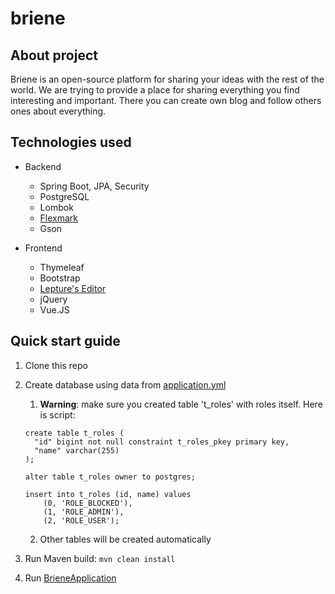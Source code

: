 # briene

## About project

Briene is an open-source platform for sharing your ideas with the rest of the world. We are trying to provide a place
for sharing everything you find interesting and important. There you can create own blog and follow others ones about 
everything.

## Technologies used

* Backend
  * Spring Boot, JPA, Security
  * PostgreSQL
  * Lombok
  * [Flexmark](https://github.com/vsch/flexmark-java)
  * Gson

* Frontend
  * Thymeleaf
  * Bootstrap
  * [Lepture's Editor](https://github.com/lepture/editor)
  * jQuery
  * Vue.JS

## Quick start guide

1. Clone this repo
2. Create database using data from [application.yml](src/main/resources/application.yml)
   1. **Warning**: make sure you created table 't_roles' with roles itself. Here is script:
    ```postgresql
    create table t_roles (
      "id" bigint not null constraint t_roles_pkey primary key,
      "name" varchar(255)
    );
    
    alter table t_roles owner to postgres;
    
    insert into t_roles (id, name) values
        (0, 'ROLE_BLOCKED'),
        (1, 'ROLE_ADMIN'),
        (2, 'ROLE_USER');
    ```
    2. Other tables will be created automatically 

3. Run Maven build: ```mvn clean install```
4. Run [BrieneApplication](src/main/java/com/salat/briene/BrieneApplication.java)